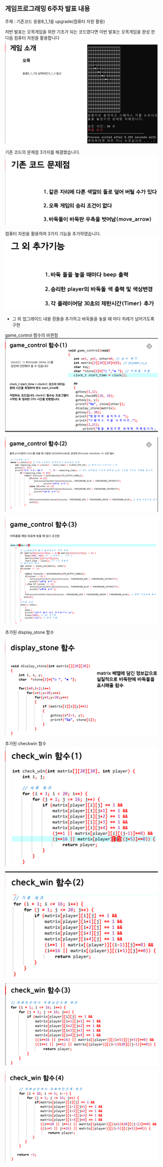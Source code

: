 ## 게임프로그래밍 6주차 발표 내용

주제 : 기존코드 응용8_1_1을 upgrade(컴퓨터 자원 활용)

저번 발표는 오목게임을 위한 기초가 되는 코드였다면
이번 발표는 오목게임을 완성 한 다음 컴퓨터 자원을 활용합니다
![Screenshot](./img/p_게임소개.png)

기존 코드의 문제점 3가지를 해결했습니다.
![Screenshot](./img/p_기존코드문제점.png)

컴퓨터 자원을 활용하여 3가지 기능을 추가하였습니다.
![Screenshot](./img/p_추가기능.png)

- 그 외 업그레이드 내용
  흰돌을 추가하고 바둑돌을 놓을 떄 마다 차례가 넘어가도록 구현

game_control 함수의 바뀐점 
![Screenshot](./img/p_gamecontrol_1.png)

![Screenshot](./img/p_gamecontrol_2.png)

![Screenshot](./img/p_gamecontrol_3.png)

추가된 display_stone 함수

![Screenshot](./img/p_display.png)

추가된 checkwin 함수
![Screenshot](./img/p_checkwin_1.png)

![Screenshot](./img/p_checkwin_2.png)

![Screenshot](./img/p_checkwin_3.png)

![Screenshot](./img/p_checkwin_4.png)





     



